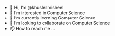 - 👋 Hi, I’m @khuslenmisheel
- 👀 I’m interested in Computer Science
- 🌱 I’m currently learning Computer Science
- 💞️ I’m looking to collaborate on Computer Science
- 📫 How to reach me ...

<!---
khuslenmisheel/khuslenmisheel is a ✨ special ✨ repository because its `README.md` (this file) appears on your GitHub profile.
You can click the Preview link to take a look at your changes.
--->
